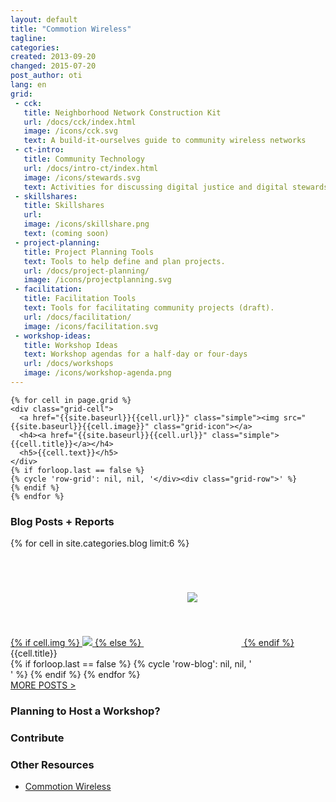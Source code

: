 ```yaml
---
layout: default
title: "Commotion Wireless"
tagline:
categories: 
created: 2013-09-20
changed: 2015-07-20
post_author: oti
lang: en
grid:
 - cck:
   title: Neighborhood Network Construction Kit
   url: /docs/cck/index.html
   image: /icons/cck.svg
   text: A build-it-ourselves guide to community wireless networks
 - ct-intro:
   title: Community Technology
   url: /docs/intro-ct/index.html
   image: /icons/stewards.svg
   text: Activities for discussing digital justice and digital stewardship.
 - skillshares:
   title: Skillshares
   url:
   image: /icons/skillshare.png
   text: (coming soon)
 - project-planning:
   title: Project Planning Tools
   text: Tools to help define and plan projects.
   url: /docs/project-planning/
   image: /icons/projectplanning.svg
 - facilitation:
   title: Facilitation Tools
   text: Tools for facilitating community projects (draft).
   url: /docs/facilitation/
   image: /icons/facilitation.svg
 - workshop-ideas:
   title: Workshop Ideas
   text: Workshop agendas for a half-day or four-days
   url: /docs/workshops
   image: /icons/workshop-agenda.png
---
```

 
<div class="grid home-width">
  <div class="grid-row">
    
    {% for cell in page.grid %}
    <div class="grid-cell">
      <a href="{{site.baseurl}}{{cell.url}}" class="simple"><img src="{{site.baseurl}}{{cell.image}}" class="grid-icon"></a>
      <h4><a href="{{site.baseurl}}{{cell.url}}" class="simple">{{cell.title}}</a></h4>
      <h5>{{cell.text}}</h5>
    </div>
    {% if forloop.last == false %}
    {% cycle 'row-grid': nil, nil, '</div><div class="grid-row">' %} 
    {% endif %}
    {% endfor %}
    
  </div>
</div>


<h3>Blog Posts + Reports</h3>
<div class="grid home-width">
  <div class="grid-row">
    {% for cell in site.categories.blog limit:6 %}
    <div class="grid-cell grid-gallery">
      <div class="figure">
	<a href="{{site.baseurl}}{{cell.url}}">
	  {% if cell.img %}
	  <img src="{{site.baseurl}}{{cell.img}}" />
	  {% else %}
	  <img src="{{site.baseurl}}/icons/map.svg" style="padding:70px;"/>
	  {% endif %}
	</a><div class="caption">{{cell.title}}</div>
      </div>
    </div>
    {% if forloop.last == false %}
    {% cycle 'row-blog': nil, nil, '</div><div class="grid-row">' %} 
    {% endif %}
    {% endfor %}
  </div>
  <div class="grid-row">
    <div class="grid-cell"><a href="{{site.baseurl}}/blog/">MORE POSTS > </a></div>
  </div>
</div>


<div id="planning" class="section">
  <h3>Planning to Host a Workshop?</h3>
  
</div>

<div id="contribute" class="section">
  <h3>Contribute</h3>
</div>

<div id="other-resources" class="section">
  <h3>Other Resources</h3>
  <ul>
    <li><a href="https://commotionwireless.net/">Commotion Wireless</a></li>
  </ul>
</div>

   
